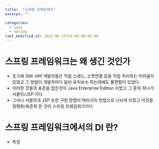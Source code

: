 ```yaml
---
title:  "스프링 프레임워크"
excerpt: ""

categories:
  - java
  - spring
last_modified_at: 2022-06-23T14:06:00-05:00
---
```



# 스프링 프레임워크는 왜 생긴 것인가
- 초기에 자바 서버 개발자들은 직접 스레드, 소켓연결 등을 직접 처리하는 어려움이 있었고 그 방법이 개발자마다 달라 유지보수 하는데에도 불편함이 있었다.
- 이러한 것들의 표준을 잡은것이 Java Enterprise Edition 이었고 그 중의 하나가 서블릿/JSP 이다.
- 그러나 서블릿과 JSP 또한 구현 방법이 여러가지 방법으로 나뉘게 되었고 이것을 정형화/표준화 한 것이 스프링 프레임워크이다.



# 스프링 프레임워크에서의 DI 란?
- 특정 
            
